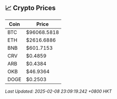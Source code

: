 ## 📈 Crypto Prices

| Coin | Price |
| ---- | ----- |
| BTC | $96068.5818 |
| ETH | $2616.6886 |
| BNB | $601.7153 |
| CRV | $0.4859 |
| ARB | $0.4384 |
| OKB | $46.9364 |
| DOGE | $0.2503 |

_Last Updated: 2025-02-08 23:09:19.242 +0800 HKT_